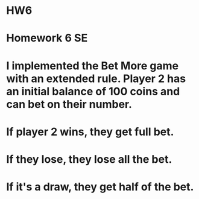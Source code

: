# HW6
# Homework 6 SE
# I implemented the Bet More game with an extended rule. Player 2 has an initial balance of 100 coins and can bet on their number. 
# If player 2 wins, they get full bet. 
# If they lose, they lose all the bet.
# If it's a draw, they get half of the bet.

